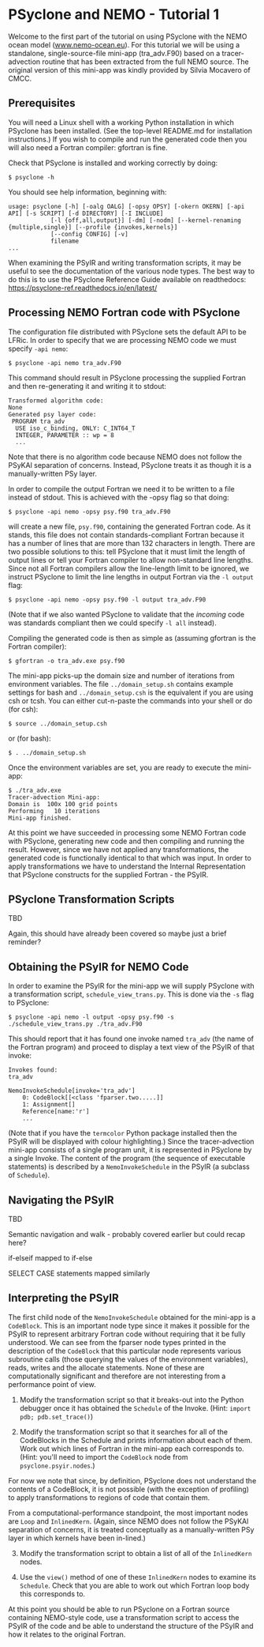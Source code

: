 # PSyclone and NEMO - Tutorial 1 #

Welcome to the first part of the tutorial on using PSyclone with the
NEMO ocean model (www.nemo-ocean.eu). For this tutorial we will be
using a standalone, single-source-file mini-app (tra_adv.F90) based on
a tracer-advection routine that has been extracted from the full NEMO
source. The original version of this mini-app was kindly provided by
Silvia Mocavero of CMCC.

## Prerequisites ##

You will need a Linux shell with a working Python installation in
which PSyclone has been installed. (See the top-level README.md for
installation instructions.) If you wish to compile and run the
generated code then you will also need a Fortran compiler: gfortran is
fine.

Check that PSyclone is installed and working correctly by doing:

    $ psyclone -h

You should see help information, beginning with:

    usage: psyclone [-h] [-oalg OALG] [-opsy OPSY] [-okern OKERN] [-api API] [-s SCRIPT] [-d DIRECTORY] [-I INCLUDE]
                [-l {off,all,output}] [-dm] [-nodm] [--kernel-renaming {multiple,single}] [--profile {invokes,kernels}]
                [--config CONFIG] [-v]
                filename
    ...

When examining the PSyIR and writing transformation scripts, it may be
useful to see the documentation of the various node types. The best
way to do this is to use the PSyclone Reference Guide available on
readthedocs: https://psyclone-ref.readthedocs.io/en/latest/

## Processing NEMO Fortran code with PSyclone ##

The configuration file distributed with PSyclone sets the default API
to be LFRic. In order to specify that we are processing NEMO code we
must specify `-api nemo`:

    $ psyclone -api nemo tra_adv.F90

This command should result in PSyclone processing the supplied Fortran
and then re-generating it and writing it to stdout:

    Transformed algorithm code:
    None
    Generated psy layer code:
     PROGRAM tra_adv
      USE iso_c_binding, ONLY: C_INT64_T
      INTEGER, PARAMETER :: wp = 8
      ...

Note that there is no algorithm code because NEMO does not follow the
PSyKAl separation of concerns. Instead, PSyclone treats it as though
it is a manually-written PSy layer.

In order to compile the output Fortran we need it to be written to
a file instead of stdout. This is achieved with the -opsy flag so
that doing:

    $ psyclone -api nemo -opsy psy.f90 tra_adv.F90

will create a new file, `psy.f90`, containing the generated Fortran
code. As it stands, this file does not contain standards-compliant
Fortran because it has a number of lines that are more than 132
characters in length. There are two possible solutions to this: tell
PSyclone that it must limit the length of output lines or tell your
Fortran compiler to allow non-standard line lengths. Since not all
Fortran compilers allow the line-length limit to be ignored, we
instruct PSyclone to limit the line lengths in output Fortran via the
`-l output` flag:

    $ psyclone -api nemo -opsy psy.f90 -l output tra_adv.F90

(Note that if we also wanted PSyclone to validate that the *incoming*
code was standards compliant then we could specify `-l all` instead).

Compiling the generated code is then as simple as (assuming gfortran is
the Fortran compiler):

    $ gfortran -o tra_adv.exe psy.f90

The mini-app picks-up the domain size and number of iterations from
environment variables. The file `../domain_setup.sh` contains example
settings for bash and `../domain_setup.csh` is the equivalent if you are
using csh or tcsh. You can either cut-n-paste the commands into your
shell or do (for csh):

    $ source ../domain_setup.csh

or (for bash):

    $ . ../domain_setup.sh

Once the environment variables are set, you are ready to execute the
mini-app:

    $ ./tra_adv.exe 
    Tracer-advection Mini-app:
    Domain is  100x 100 grid points
    Performing   10 iterations
    Mini-app finished.

At this point we have succeeded in processing some NEMO Fortran code
with PSyclone, generating new code and then compiling and running the
result. However, since we have not applied any transformations, the
generated code is functionally identical to that which was input.  In
order to apply transformations we have to understand the Internal
Representation that PSyclone constructs for the supplied Fortran - the
PSyIR.

## PSyclone Transformation Scripts ##

TBD

Again, this should have already been covered so maybe just a brief reminder?

## Obtaining the PSyIR for NEMO Code ##

In order to examine the PSyIR for the mini-app we will supply PSyclone
with a transformation script, `schedule_view_trans.py`. This is done
via the `-s` flag to PSyclone:

    $ psyclone -api nemo -l output -opsy psy.f90 -s ./schedule_view_trans.py ./tra_adv.F90

This should report that it has found one invoke named `tra_adv` (the
name of the Fortran program) and proceed to display a text view of the
PSyIR of that invoke:

    Invokes found:
    tra_adv

    NemoInvokeSchedule[invoke='tra_adv']
        0: CodeBlock[[<class 'fparser.two.....]]
        1: Assignment[]
	    Reference[name:'r']
        ...

(Note that if you have the `termcolor` Python package installed then
the PSyIR will be displayed with colour highlighting.) Since the
tracer-advection mini-app consists of a single program unit, it is
represented in PSyclone by a single Invoke. The content of the program
(the sequence of executable statements) is described by a
`NemoInvokeSchedule` in the PSyIR (a subclass of `Schedule`).


## Navigating the PSyIR ##

TBD

Semantic navigation and walk - probably covered earlier but could recap here?

if-elseif mapped to if-else

SELECT CASE statements mapped similarly

## Interpreting the PSyIR ##

The first child node of the `NemoInvokeSchedule` obtained for the
mini-app is a `CodeBlock`. This is an important node type since it makes
it possible for the PSyIR to represent arbitrary Fortran code without
requiring that it be fully understood. We can see from the fparser
node types printed in the description of the `CodeBlock` that this
particular node represents various subroutine calls (those querying
the values of the environment variables), reads, writes and the
allocate statements. None of these are computationally significant and
therefore are not interesting from a performance point of view.

1. Modify the transformation script so that it breaks-out into the Python
   debugger once it has obtained the `Schedule` of the Invoke.
   (Hint: `import pdb; pdb.set_trace()`)

2. Modify the transformation script so that it searches for all of the
   CodeBlocks in the Schedule and prints information about each of them.
   Work out which lines of Fortran in the mini-app each corresponds to.
   (Hint: you'll need to import the `CodeBlock` node from
   `psyclone.psyir.nodes`.)

For now we note that since, by definition, PSyclone does not
understand the contents of a CodeBlock, it is not possible (with the
exception of profiling) to apply transformations to regions of code
that contain them.

From a computational-performance standpoint, the most important nodes
are `Loop` and `InlinedKern`. (Again, since NEMO does not follow the
PSyKAl separation of concerns, it is treated conceptually as a
manually-written PSy layer in which kernels have been in-lined.)

3. Modify the transformation script to obtain a list of all of the
   `InlinedKern` nodes.

4. Use the `view()` method of one of these `InlinedKern` nodes to
   examine its `Schedule`. Check that you are able to work out
   which Fortran loop body this corresponds to.

At this point you should be able to run PSyclone on a Fortran source
containing NEMO-style code, use a transformation script to access the
PSyIR of the code and be able to understand the structure of the PSyIR
and how it relates to the original Fortran.
